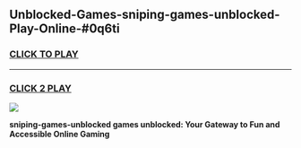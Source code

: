 
## Unblocked-Games-sniping-games-unblocked-Play-Online-#0q6ti
<h3>
<a href="https://premium.freeplayer.one?title=sniping-games-unblocked&ref=27F">CLICK TO PLAY</a></h3>
<hr>

<h3>
<a href="https://premium.freeplayer.one?title=sniping-games-unblocked&ref=27F">CLICK 2 PLAY</a>
  
</h3>

<a href="https://premium.freeplayer.one?title=sniping-games-unblocked&ref=27F"><img src="https://clearcache.store/games.png"></a>


**sniping-games-unblocked games unblocked: Your Gateway to Fun and Accessible Online Gaming**
